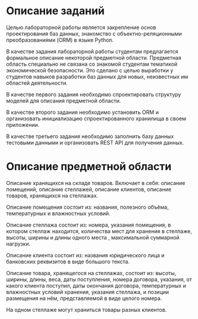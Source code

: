 # Описание заданий

Целью лабораторной работы является закрепление основ проектирования баз данных, знакомство с объектно-реляционными 
преобразованиями (ORM) в языке Python.

В качестве задания лабораторной работы студентам предлагается формальное описание некоторой предметной области. 
Предметная область специально не связана со знакомой студентам тематикой экономической безопасности. 
Это сделано с целью выработки у студентов навыков разработки баз данных для новых, неизвестных им областей деятельности. 

В качестве первого задания необходимо спроектировать структуру моделей для описания предметной области.

В качестве второго задания необходимо установить ORM и организовать инициализацию спроектированного хранилища в своем приложении.

В качестве третьего задания необходимо заполнить базу данных тестовыми данными и организовать REST API для получения данных.

# Описание предметной области

Описание хранящихся на складе товаров. Включает в себя: описание помещений, описание стеллажей, описание клиентов, 
описание товаров, хранящихся на стеллажах. 

Описание помещения состоит из: названия, полезного объёма, температурных и 
влажностных условий. 

Описание стеллажа состоит из: номера, указания помещения, в котором стеллаж находится, количества 
мест для хранения в стеллаже, высоты, ширины и длины одного места , максимальной суммарной нагрузки. 

Описание клиента состоит из: названия юридического лица и банковских реквизитов в виде большого текста. 

Описание товара, хранящегося на стеллажах, состоит из: высоты, ширины, длины, веса, даты поступления, номера договора, 
указания, от какого клиента поступил, даты окончания договора, температурных и влажностных условий хранения, указания 
стеллажа, и позиции размещения на нём, представляемой в виде целого номера.

На одном стеллаже могут храниться товары разных клиентов.
